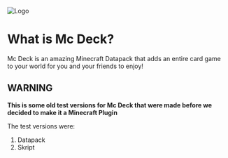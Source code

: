 ![Logo](https://raw.githubusercontent.com/Cheese-Kings/MC-Deck/main/Resource%20Pack/pack.png) 

# What is Mc Deck?

Mc Deck is an amazing Minecraft Datapack that adds an entire card game to your world for you and your friends to enjoy!

## WARNING
**This is some old test versions for Mc Deck that were made before we decided to make it a Minecraft Plugin**

The test versions were:
1. Datapack
2. Skript
